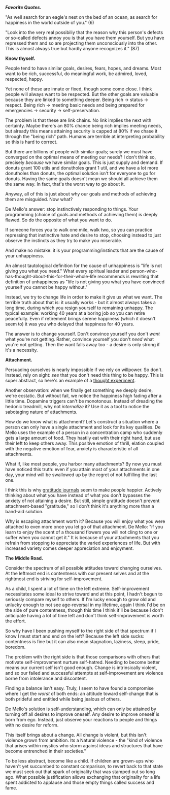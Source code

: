 ***Favorite Quotes.***

"As well search for an eagle's nest on the bed of an ocean, as search for happiness in the world outside of you." (6) 

"Look into the very real possibiliy that the reason why this person's defects or so-called defects annoy you is that you have them yourself. But you have repressed them and so are projecting them unconsciously into the other. This is almost always true but hardly anyone recognizes it." (87)

**Know thyself.** 

People tend to have similar goals, desires, fears, hopes, and dreams. Most want to be rich, successful, do meaningful work, be admired, loved, respected, happy.

Yet none of these are innate or fixed, though some come close. I think people will always want to be respected. But the other goals are valuable because they are linked to something deeper. Being rich → status → respect. Being rich → meeting basic needs and being prepared for emergencies → security → self-preservation.

The problem is that these are link chains. No link implies the next with certainty. Maybe there's an 80% chance being rich implies meeting needs, but already this means attaining security is capped at 80% if we chase it through the "being rich" path. Humans are terrible at interpreting probability so this is hard to correct.

But there are billions of people with similar goals; surely we must have converged on the optimal means of meeting our needs? I don't think so, precisely *because* we have similar goals. This is just supply and demand. If donuts grant 100 utils and donutholes grant 1 util, and we have a lot more donutholes than donuts, the optimal solution isn't for everyone to go for donuts. Having the same goals doesn't mean we should all achieve them the same way. In fact, that's the worst way to go about it.

Anyway, all of this is just about why our goals and methods of achieving them are misguided. Now what?

De Mello's answer: stop instinctively responding to things. Your programming (choice of goals and methods of achieving them) is deeply flawed. So do the opposite of what you want to do.

If someone forces you to walk one mile, walk two, so you can practice repressing that instinctive hate and desire to stop, choosing instead to just observe the instincts as they try to make you miserable.

And make no mistake: it is your programming/instincts that are the cause of your unhappiness.

An almost tautological definition for the cause of unhappiness is "life is not giving you what you need." What every spiritual leader and person-who-has-thought-about-this-for-their-whole-life recommends is rewriting that definition of unhappiness as "life is not giving you what you have convinced yourself you cannot be happy without."

Instead, we try to change life in order to make it give us what we want. The terrible truth about that is: it usually works - but it almost always takes a long time, during which you resign yourself to remaining unhappy. The typical example: working 40 years at a boring job so you can retire peacefully. Even if retirement brings serene happiness (which it doesn't seem to) it was you who delayed that happiness for 40 years.

The answer is to change yourself. Don't convince yourself you don't *want* what you're not getting. Rather, convince yourself you don't *need* what you're not getting. Then the want falls away too - a desire is only strong if it's a necessity.

**Attachment.**

Persuading ourselves is nearly impossible if we rely on willpower. So don't. Instead, rely on sight: *see* that you don't need this thing to be happy. This is super abstract, so here's an example of a [thought experiment](https://thoughtcatalog.com/heidi-priebe/2015/05/read-this-if-youre-worried-that-youll-never-find-the-one/).

Another observation: when we finally get something we deeply desire, we're ecstatic. But without fail, we notice the happiness high fading after a little time. Dopamine triggers can't be monotonous. Instead of dreading the hedonic treadmill, why not *internalize* it? Use it as a tool to notice the sabotaging nature of attachments.

How do we know what is attachment? Let's construct a situation where a person can only have a single attachment and look for its key qualities. De Mello uses the example of a person in a concentration camp who suddenly gets a large amount of food. They hastily eat with their right hand, but use their left to keep others away. This positive emotion of thrill, elation coupled with the negative emotion of fear, anxiety is characteristic of all attachments.

What if, like most people, you harbor many attachments? By now you must have noticed this truth: even if you attain most of your attachments in one day, your mind will be swallowed up by the regret of not fulfilling the last one.

I think this is why [gratitude journals](https://www.health.harvard.edu/healthbeat/giving-thanks-can-make-you-happier) seem to make people happier. Actively thinking about what you have instead of what you don't bypasses the anxiety of not attaining a desire. But still, simple gratitude doesn't prevent attachment-based "gratitude," so I don't think it's anything more than a band-aid solution.

Why is escaping attachment worth it? Because you will enjoy what you were attached to even more once you let go of that attachment. De Mello: "if you learn to enjoy the scent of a thousand flowers you will not cling to one or suffer when you cannot get it." It is because of your attachments that you refrain from stopping to appreciate the varied experiences of life. But with increased variety comes deeper appreciation and enjoyment.

**The Middle Road.**

Consider the spectrum of all possible attitudes toward changing ourselves. At the leftmost end is contentness with our present selves and at the rightmost end is striving for self-improvement. 

As a child, I spent a lot of time on the left extreme. Self-improvement necessitates some ideal to strive toward and at this point, I hadn't begun to seriously compare myself to others. If I'm lucky enough to grow old and unlucky enough to not see age-reversal in my lifetime, again I think I'd be on the side of pure contentness, though this time I think it'll be because I don't anticipate having a lot of time left and don't think self-improvement is worth the effort.  

So why have I been pushing myself to the right side of that spectrum if I know I must start and end on the left? Because the left side sucks: contentness is fine but it can also mean stagnation, laziness, sleep, pride, boredom. 

The problem with the right side is that those comparisons with others that motivate self-improvement nurture self-hatred. Needing to become better means our current self isn't good enough. Change is intrinsically violent, and so our failed and successful attempts at self-improvement are violence borne from intolerance and discontent. 

Finding a balance isn't easy. Truly, I seem to have found a compromise where I get the *worst* of both ends: an attitude toward self-change that is both prideful and entitled while being jealous of others. 

De Mello's solution is self-understanding, which can only be attained by turning off all desires to improve oneself. Any desire to improve oneself is born from ego. Instead, just observe your reactions to people and things with no desire for reform. 

This itself brings about a change. All change is violent, but this isn't violence grown from ambition. Its a Natural violence - the "kind of violence that arises within mystics who storm against ideas and structures that have become entrenched in their societies."

To be less abstract, become like a child. If children are grown-ups who haven't yet succumbed to constant comparison, to revert back to that state we must seek out that spark of originality that was stamped out so long ago. What possible justification allows exchanging that originality for a life spent addicted to applause and those empty things called success and fame.
